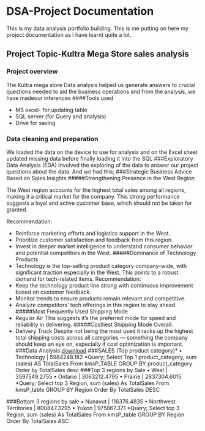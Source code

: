 # DSA-Project Documentation
This is my data analysis portfolio building. This is me putting on here my project documentation as I have learnt quite a lot.
## Project Topic-Kultra Mega Store sales analysis
### Project overview
The Kultra mega store Data analysis helped us generate answers to crucial questions needed to aid the business operations and from the analysis, we have madeour inferences 
####Tools used
- MS excel- for updating table
- SQL server (for Query and analysis)
- Drive for saving
### Data cleaning and  preparation 
We loaded the data on the device to use for analysis and on the Excel sheet updated missing data before finally loading it into the SQL
###Exploratory Data Analysis (EDA)
Involved the exploring of the data to answer our project questions about the data. And we had this;
###Strategic Business Advice Based on Sales Insights
#####Strengthening Presence in the West Region

The West region accounts for the highest total sales among all regions, making it a critical market for the company. This strong performance suggests a loyal and active customer base, which should not be taken for granted.

Recommendation:
- Reinforce marketing efforts and logistics support in the West.
- Prioritize customer satisfaction and feedback from this region.
- Invest in deeper market intelligence to understand consumer behavior and potential competitors in the West.
#####Dominance of Technology Products
- Technology is the top-selling product category company-wide, with significant traction especially in the West. This points to a robust demand for tech-related items.
Recommendation:
- Keep the technology product line strong with continuous improvement based on customer feedback.
- Monitor trends to ensure products remain relevant and competitive.
- Analyze competitors’ tech offerings in this region to stay ahead.
#####Most Frequently Used Shipping Mode
- Regular Air
This suggests it’s the preferred mode for speed and reliability in delivering.
#####Costliest Shipping Mode Overall:
- Delivery Truck
Despite not being the most used  it racks up the highest total shipping costs across all categories — something the company should keep an eye on, especially if cost optimization is important.
###Data Analysis
[download](https://1drv.ms/w/c/e7999c5408a92e2a/EenhHqKch69EupqVCVtY-IYBWjZtsl4BXEM7bWUEtRVePg?e=IBSaVQ)
  ###SALES (Top product category)*
•	Technology | 5984248.182
*Query;
Select Top 1 product_category, sum (sales) 
AS TotalSales
From kmsP_TABLE
GROUP BY product_category
Order by TotalSales desc
###Top 3 regions by Sale
•	West | 3597549.2755
•	Ontario | 3063212.4795
•	Prairie | 2837304.6015
*Query;
Select top 3 Region, sum (sales)
As TotalSales
From kmsP_table
GROUP BY Region
Order By TotalSales DESC

###Bottom 3 regions  by sale
•	Nunavut | 116376.4835
•	Northwest Territories | 800847.3295
•	Yukon | 975867.371
*Query;
Select top 3 Region, sum (sales)
As TotalSales
From kmsP_table
GROUP BY Region
Order By TotalSales ASC

